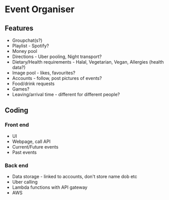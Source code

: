 # Event Organiser

## Features
- Groupchat(s?)
- Playlist - Spotify?
- Money pool
- Directions - Uber pooling, Night transport?
- Dietary/Health requirements - Halal, Vegetarian, Vegan, Allergies (health data?)
- Image pool - likes, favourites?
- Accounts - follow, post pictures of events?
- Food/drink requests
- Games?
- Leaving/arrival time - different for different people?

## Coding

### Front end

- UI
- Webpage, call API
- Current/Future events
- Past events

### Back end

- Data storage - linked to accounts, don't store name dob etc
- Uber calling
- Lambda functions with API gateway
- AWS
